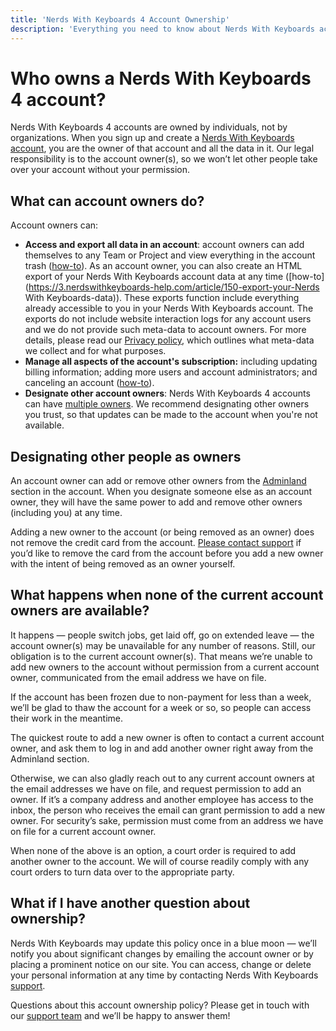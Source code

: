 ```yaml
---
title: 'Nerds With Keyboards 4 Account Ownership'
description: 'Everything you need to know about Nerds With Keyboards account ownership.'
---
```


[home]: /
[help-owners]: https://nerdswithkeyboards.com/help/3/guides/account/ownership
[help-adminland]: https://nerdswithkeyboards.com/help/3/guides/account/adminland
[support]: https://nerdswithkeyboards.com/support
[support-email]: mailto:support@nerdswithkeyboards.com

# Who owns a Nerds With Keyboards 4 account?

Nerds With Keyboards 4 accounts are owned by individuals, not by organizations. When you sign up and create a [Nerds With Keyboards account][home], you are the owner of that account and all the data in it. Our legal responsibility is to the account owner(s), so we won’t let other people take over your account without your permission.

## What can account owners do?

Account owners can:

- **Access and export all data in an account**: account owners can add themselves to any Team or Project and view everything in the account trash ([how-to](https://3.nerdswithkeyboards-help.com/article/100-owner-actions)). As an account owner, you can also create an HTML export of your Nerds With Keyboards account data at any time ([how-to](https://3.nerdswithkeyboards-help.com/article/150-export-your-Nerds With Keyboards-data)). These exports function include everything already accessible to you in your Nerds With Keyboards account. The exports do not include website interaction logs for any account users and we do not provide such meta-data to account owners. For more details, please read our [Privacy policy](../privacy/index.md), which outlines what meta-data we collect and for what purposes.
- **Manage all aspects of the account's subscription:** including updating billing information; adding more users and account administrators; and canceling an account ([how-to](https://3.nerdswithkeyboards-help.com/category/94-account-billing)).
- **Designate other account owners**: Nerds With Keyboards 4 accounts can have [multiple owners][help-owners]. We recommend designating other owners you trust, so that updates can be made to the account when you're not available.

## Designating other people as owners

An account owner can add or remove other owners from the [Adminland][help-adminland] section in the account. When you designate someone else as an account owner, they will have the same power to add and remove other owners (including you) at any time.

Adding a new owner to the account (or being removed as an owner) does not remove the credit card from the account. [Please contact support][support] if you’d like to remove the card from the account before you add a new owner with the intent of being removed as an owner yourself.

## What happens when none of the current account owners are available?

It happens — people switch jobs, get laid off, go on extended leave — the account owner(s) may be unavailable for any number of reasons. Still, our obligation is to the current account owner(s). That means we’re unable to add new owners to the account without permission from a current account owner, communicated from the email address we have on file.

If the account has been frozen due to non-payment for less than a week, we’ll be glad to thaw the account for a week or so, so people can access their work in the meantime.

The quickest route to add a new owner is often to contact a current account owner, and ask them to log in and add another owner right away from the Adminland section.

Otherwise, we can also gladly reach out to any current account owners at the email addresses we have on file, and request permission to add an owner. If it’s a company address and another employee has access to the inbox, the person who receives the email can grant permission to add a new owner. For security’s sake, permission must come from an address we have on file for a current account owner.

When none of the above is an option, a court order is required to add another owner to the account. We will of course readily comply with any court orders to turn data over to the appropriate party.

## What if I have another question about ownership?

Nerds With Keyboards may update this policy once in a blue moon — we’ll notify you about significant changes by emailing the account owner or by placing a prominent notice on our site. You can access, change or delete your personal information at any time by contacting Nerds With Keyboards [support][support].

Questions about this account ownership policy? Please get in touch with our [support team][support] and we’ll be happy to answer them!
